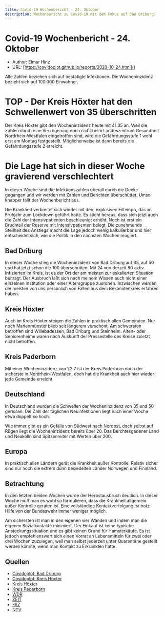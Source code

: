 ```yaml
---
title: Covid-19 Wochenbericht - 24. Oktober
description: Wochenbericht zu Covid-19 mit dem Fokus auf Bad Driburg. 
---
```


# Covid-19 Wochenbericht - 24. Oktober

* Author: Elmar Hinz
* URL: [https://covidoplot.github.io/reports/2020-10-24.html]()

Alle Zahlen beziehen sich auf bestätigte Infektionen. 
Die Wocheninzidenz bezieht sich auf 100.000 Einwohner.

# TOP - Der Kreis Höxter hat den Schwellenwert von 35 überschritten

Der Kreis Höxter gibt den Wocheninzidenz heute mit 41.35 an. Weil
die Zahlen durch eine Verzögerung noch nicht beim 
Landeszentrum Gesundheit Nordrhein-Westfalen eingetroffen sind,
wird die Gefährdungsstufe 1 wohl erst am Montag festgestellt. 
Möglicherweise ist dann bereits die Gefährdungsstufe 2 erreicht. 

# Die Lage hat sich in dieser Woche gravierend verschlechtert

In dieser Woche sind die Infektionszahlen überall durch die Decke
gegangen und wir werden mit Zahlen und Berichten überschüttet.
Umso knapper fällt der Wochenbericht aus.

Die Krankheit verbreitet sich wieder mit dem explosiven Eiltempo, 
das im Frühjahr zum Lockdown geführt hatte. Es sticht heraus, 
dass sich jetzt auch die Zahl der Intensivpatienten beschleunigt 
erhöht. Noch ist erst ein Bruchteil der Reserve mit Intensivpatienten 
belegt. Die zunehmende Steilheit des Anstiegs macht die Lage jedoch 
wenig kalkulierbar und hier entscheidet sich, wie die Politik in den 
nächsten Wochen reagiert.

## Bad Driburg

In dieser Woche stieg die Wocheninzidenz von Bad Driburg auf
35, auf 50 und hat jetzt schon die 100 überschritten. Mit 24
von derzeit 80 aktiv Infizierten im Kreis, ist es der Ort
der am meisten zur eskalierten Situation beiträgt. Der Ausbruch
läßt sich nach meinem Wissen auch nicht einer einzelnen Institution 
oder einer Altersgruppe zuordnen. Inzwischen werden die meisten
von uns persönlich von Fällen aus dem Bekanntenkreis erfahren haben.

## Kreis Höxter

Auch im Kreis Höxter steigen die Zahlen in praktisch allen Gemeinden.
Nur noch Marienmünster blieb seit längerem verschont. Am schwersten
betroffen sind Willebadessen, Bad Driburg und Steinheim. 
Alten- oder Seniorenheime waren nach Auskunft der Pressestelle des
Kreise zuletzt nicht betroffen. 

## Kreis Paderborn

Mit einer Wocheninzidenz von 22.7 ist der Kreis Paderborn noch der
sicherste in Nordrhein-Westfalen, doch hat die Krankheit auch hier
wieder jede Gemeinde erreicht.

## Deutschland

In Deutschland wurden die Schwellen der Wocheninzidenz von 35 und 50
gerissen. Die Zahl der täglichen Neuinfektionen liegt nach einer Woche 
etwa doppelt so hoch.

Wie immer gibt es ein Gefälle von Südwest nach Nordost, doch selbst
auf Rügen liegt die Wocheninzidenz bereits über 20. 
Das Berchtesgadener Land und Neukölln sind Spitzenreiter mit Werten
über 200.

## Europa

In praktisch allen Ländern gerät die Krankheit außer Kontrolle. 
Relativ sicher sind nur noch die extrem dünn besiedelten Länder
Norwegen und Finnland.

## Betrachtung

In den letzten beiden Wochen wurde der Herbstausbruch deutlich.
In dieser Woche muß man es wohl so formulieren, dass die Krankheit
allgemein außer Kontrolle geraten ist. Eine vollständige 
Kontaktverfolgung ist trotz Hilfe von der Bundeswehr immer weniger
möglich.

Am sichersten ist man in den eigenen vier Wänden und indem man die
eigenen Sozialkontakte minimiert. Der Einkauf ist keine typische 
Ansteckungssituation und es gibt keinen Grund für Hamsterkäufe. 
Es ist jedoch empfehlenswert sich einen Vorrat an Lebensmitteln für
zwei oder drei Wochen zuzulegen, weil man selbst jederzeit unter
Quarantäne gestellt werden könnte, wenn man Kontakt zu Erkrankten 
hatte.

## Quellen

* [Covidoplot: Bad Driburg][1]
* [Covidoplot: Kreis Höxter][2]
* [Kreis Höxter][3]
* [Kreis Paderborn][4]
* [WDR][5]
* [ZEIT][6]
* [FAZ][7]
* [NTV][8]

[1]: https://covidoplot.github.io/communes/bad-driburg.html
[2]: https://covidoplot.github.io/kreis-hoexter
[3]: https://corona.kreis-hoexter.de
[4]: https://www.kreis-paderborn.de/kreis_paderborn/aktuelles/pressemitteilungen/Informationen-zu-Coronaviren.php
[5]: https://www1.wdr.de/nachrichten/themen/coronavirus/corona-daten-nrw-100.html
[6]: https://www.zeit.de/wissen/gesundheit/coronavirus-echtzeit-karte-deutschland-landkreise-infektionen-ausbreitung
[7]: https://www.faz.net/aktuell/gesellschaft/gesundheit/coronavirus/zahlen-zum-coronavirus-die-pandemie-im-ueberblick-16653240.html
[8]: https://www.n-tv.de/infografik/Coronavirus-aktuelle-Zahlen-Daten-zur-Epidemie-in-Deutschland-Europa-und-der-Welt-article21604983.html

